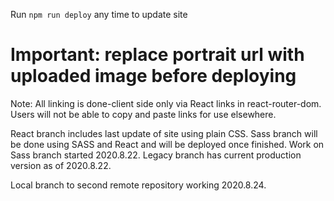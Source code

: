 Run `npm run deploy` any time to update site

# Important: replace portrait url with uploaded image before deploying

Note:
All linking is done-client side only via React links in react-router-dom.
Users will not be able to copy and paste links for use elsewhere.


React branch includes last update of site using plain CSS. 
Sass branch will be done using SASS and React and will be deployed once finished. Work on Sass branch started 2020.8.22.
Legacy branch has current production version as of 2020.8.22.

Local branch to second remote repository working 2020.8.24.